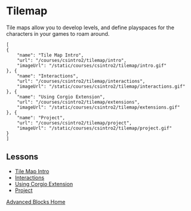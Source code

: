 # Tilemap

Tile maps allow you to develop levels, and define playspaces for the characters in your games to roam around.

```codecard
[
{
    "name": "Tile Map Intro",
    "url": "/courses/csintro2/tilemap/intro",
    "imageUrl": "/static/courses/csintro2/tilemap/intro.gif"
}, {
    "name": "Interactions",
    "url": "/courses/csintro2/tilemap/interactions",
    "imageUrl": "/static/courses/csintro2/tilemap/interactions.gif"
}, {
    "name": "Using Corgio Extension",
    "url": "/courses/csintro2/tilemap/extensions",
    "imageUrl": "/static/courses/csintro2/tilemap/extensions.gif"
}, {
    "name": "Project",
    "url": "/courses/csintro2/tilemap/project",
    "imageUrl": "/static/courses/csintro2/tilemap/project.gif"
}
]
```

## Lessons

* [Tile Map Intro](/courses/csintro2/tilemap/intro)
* [Interactions](/courses/csintro2/tilemap/interactions)
* [Using Corgio Extension](/courses/csintro2/tilemap/extensions)
* [Project](/courses/csintro2/tilemap/project)


[Advanced Blocks Home](/courses/csintro2)
